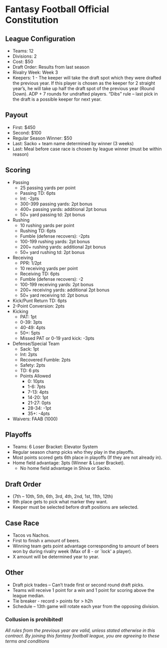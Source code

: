 # Fantasy Football Official Constitution

## League Configuration
* Teams: 12	
* Divisions: 2	
* Cost: $50	
* Draft Order: Results from last season	
* Rivalry Week: Week 3
* Keepers: 1 - The keeper will take the draft spot which they were drafted the previous year. If this player is chosen as the keeper for 2 straight year’s, he will take up half the draft spot of the previous year (Round Down). ADP + 7 rounds for undrafted players. “Dibs” rule – last pick in the draft is a possible keeper for next year.

## Payout
* First: $450	
* Second: $100 
* Regular Season Winner: $50	
* Last: Sacko + team name determined by winner (3 weeks)
* Last: Meal before case race is chosen by league winner (must be within reason)

## Scoring
* Passing
  * 25 passing yards per point
  * Passing TD: 6pts
  * Int: -2pts
  * 300-399 passing yards: 2pt bonus
  * 400+ passing yards: additional 2pt bonus
  * 50+ yard passing td: 2pt bonus
* Rushing
  * 10 rushing yards per point
  * Rushing TD: 6pts
  * Fumble (defense recovers): -2pts
  * 100-199 rushing yards: 2pt bonus
  * 200+ rushing yards: additional 2pt bonus
  * 50+ yard rushing td: 2pt bonus
* Receiving 
  * PPR: 1/2pt
  * 10 receiving yards per point
  * Receiving TD: 6pts
  * Fumble (defense recovers): -2
  * 100-199 receiving yards: 2pt bonus
  * 200+ receiving yards: additional 2pt bonus
  * 50+ yard receiving td: 2pt bonus
* Kick/Punt Return TD: 6pts
* 2-Point Conversion: 2pts
* Kicking
  * PAT: 1pt
  * 0-39: 3pts
  * 40-49: 4pts
  * 50+: 5pts
  * Missed PAT or 0-19 yard kick: -3pts
* Defense/Special Team
  * Sack: 1pt
  * Int: 2pts
  * Recovered Fumble: 2pts
  * Safety: 2pts
  * TD: 6 pts
  * Points Allowed
    * 0: 10pts
    * 1-6: 7pts
    * 7-13: 4pts
    * 14-20: 1pt
    * 21-27: 0pts
    * 28-34: -1pt
    * 35+: -4pts
* Waivers: FAAB (1000)

## Playoffs
* Teams: 6	Loser Bracket: Elevator System		
* Regular season champ picks who they play in the playoffs. 
* Most points scored gets 6th place in playoffs (If they are not already in). 
* Home field advantage: 3pts (Winner & Loser Bracket).
  * No home field advantage in Shiva or Sacko.
## Draft Order
* (7th – 10th, 5th, 6th, 3rd, 4th, 2nd, 1st, 11th, 12th) 
* 9th place gets to pick what marker they want.
* Keeper must be selected before draft positions are selected.

## Case Race
* Tacos vs Nachos.	
* First to finish x amount of beers. 
* Winning team gets point advantage corresponding to amount of beers won by during rivalry week (Max of 8 - or `lock' a player). 
* X amount will be determined year to year.

## Other
* Draft pick trades – Can’t trade first or second round draft picks.
* Teams will receive 1 point for a win and 1 point for scoring above the league median. 
* Tie breaker - record > points for > h2h 
* Schedule – 13th game will rotate each year from the opposing division.

### Collusion is prohibited! 


*All rules from the previous year are valid, unless stated otherwise in this contract. By joining this fantasy football league, you are agreeing to these terms and conditions*

